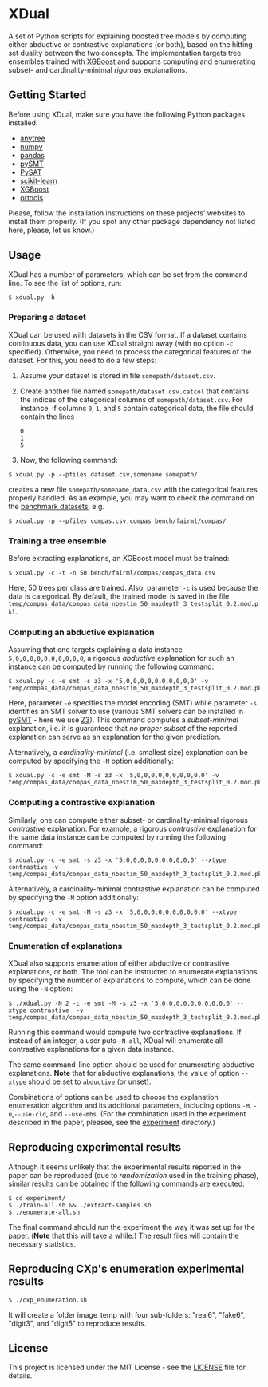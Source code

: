 # XDual

A set of Python scripts for explaining boosted tree models by computing either abductive or contrastive explanations (or both), based on the hitting set duality between the two concepts. The implementation targets tree ensembles trained with [XGBoost](https://xgboost.ai/) and supports computing and enumerating subset- and cardinality-minimal *rigorous* explanations.

## Getting Started

Before using XDual, make sure you have the following Python packages installed:

* [anytree](https://anytree.readthedocs.io/)
* [numpy](http://www.numpy.org/)
* [pandas](https://pandas.pydata.org/)
* [pySMT](https://github.com/pysmt/pysmt)
* [PySAT](https://github.com/pysathq/pysat)
* [scikit-learn](https://scikit-learn.org/stable/)
* [XGBoost](https://github.com/dmlc/xgboost/)
* [ortools](https://developers.google.com/optimization)

Please, follow the installation instructions on these projects' websites to install them properly. (If you spot any other package dependency not listed here, please, let us know.)

## Usage

XDual has a number of parameters, which can be set from the command line. To see the list of options, run:

```
$ xdual.py -h
```

### Preparing a dataset

XDual can be used with datasets in the CSV format. If a dataset contains continuous data, you can use XDual straight away (with no option ```-c``` specified). Otherwise, you need to process the categorical features of the dataset. For this, you need to do a few steps:

1. Assume your dataset is stored in file ```somepath/dataset.csv```.
2. Create another file named ```somepath/dataset.csv.catcol``` that contains the indices of the categorical columns of ```somepath/dataset.csv```. For instance, if columns ```0```, ```1```, and ```5``` contain categorical data, the file should contain the lines

	```
	0
	1
	5
	```

3. Now, the following command:

```
$ xdual.py -p --pfiles dataset.csv,somename somepath/
```

creates a new file ```somepath/somename_data.csv``` with the categorical features properly handled. As an example, you may want to check the command on the [benchmark datasets](bench), e.g.

```
$ xdual.py -p --pfiles compas.csv,compas bench/fairml/compas/
```

### Training a tree ensemble

Before extracting explanations, an XGBoost model must be trained:

```
$ xdual.py -c -t -n 50 bench/fairml/compas/compas_data.csv
```

Here, 50 trees per class are trained. Also, parameter ```-c``` is used because the data is categorical. By default, the trained model is saved in the file ```temp/compas_data/compas_data_nbestim_50_maxdepth_3_testsplit_0.2.mod.pkl```.

### Computing an abductive explanation

Assuming that one targets explaining a data instance `5,0,0,0,0,0,0,0,0,0,0`, a rigorous *abductive* explanation for such an instance can be computed by running the following command:

```
$ xdual.py -c -e smt -s z3 -x '5,0,0,0,0,0,0,0,0,0,0' -v temp/compas_data/compas_data_nbestim_50_maxdepth_3_testsplit_0.2.mod.pkl
```

Here, parameter ```-e``` specifies the model encoding (SMT) while parameter ```-s``` identifies an SMT solver to use (various SMT solvers can be installed in [pySMT](https://github.com/pysmt/pysmt) - here we use [Z3](https://github.com/Z3Prover/z3)). This command computes a *subset-minimal* explanation, i.e. it is guaranteed that *no proper subset* of the reported explanation can serve as an explanation for the given prediction.

Alternatively, a *cardinality-minimal* (i.e. smallest size) explanation can be computed by specifying the ```-M``` option additionally:

```
$ xdual.py -c -e smt -M -s z3 -x '5,0,0,0,0,0,0,0,0,0,0' -v temp/compas_data/compas_data_nbestim_50_maxdepth_3_testsplit_0.2.mod.pkl
```

### Computing a contrastive explanation

Similarly, one can compute either subset- or cardinality-minimal rigorous *contrastive* explanation. For example, a rigorous *contrastive* explanation for the same data instance can be computed by running the following command:

```
$ xdual.py -c -e smt -s z3 -x '5,0,0,0,0,0,0,0,0,0,0' --xtype contrastive -v temp/compas_data/compas_data_nbestim_50_maxdepth_3_testsplit_0.2.mod.pkl
```

Alternatively, a cardinality-minimal contrastive explanation can be computed by specifying the ```-M``` option additionally:

```
$ xdual.py -c -e smt -M -s z3 -x '5,0,0,0,0,0,0,0,0,0,0' --xtype contrastive  -v temp/compas_data/compas_data_nbestim_50_maxdepth_3_testsplit_0.2.mod.pkl
```

### Enumeration of explanations

XDual also supports enumeration of either abductive or contrastive explanations, or both. The tool can be instructed to enumerate explanations by specifying the number of explanations to compute, which can be done using the ```-N``` option:

```
$ ./xdual.py -N 2 -c -e smt -M -s z3 -x '5,0,0,0,0,0,0,0,0,0,0' --xtype contrastive  -v temp/compas_data/compas_data_nbestim_50_maxdepth_3_testsplit_0.2.mod.pkl
```

Running this command would compute two contrastive explanations. If instead of an integer, a user puts `-N all`, XDual will enumerate all contrastive explanations for a given data instance.

The same command-line option should be used for enumerating abductive explanations. **Note** that for abductive explanations, the value of option `--xtype` should be set to `abductive` (or unset).

Combinations of options can be used to choose the explanation enumeration algorithm and its additional parameters, including options `-M`, `-u`,`--use-cld`, and `--use-mhs`. (For the combination used in the experiment described in the paper, pleasee, see the [experiment](experiment) directory.)

## Reproducing experimental results

Although it seems unlikely that the experimental results reported in the paper can be reproduced (due to *randomization* used in the training phase), similar results can be obtained if the following commands are executed:

```
$ cd experiment/
$ ./train-all.sh && ./extract-samples.sh
$ ./enumerate-all.sh
```

The final command should run the experiment the way it was set up for the paper. (**Note** that this will take a while.) The result files will contain the necessary statistics.

## Reproducing CXp's enumeration experimental results


```
$ ./cxp_enumeration.sh
```

It will create a folder image_temp with four sub-folders: "real6", "fake6", "digit3", and "digit5" to reproduce results.

## License

This project is licensed under the MIT License - see the [LICENSE](LICENSE) file for details.
